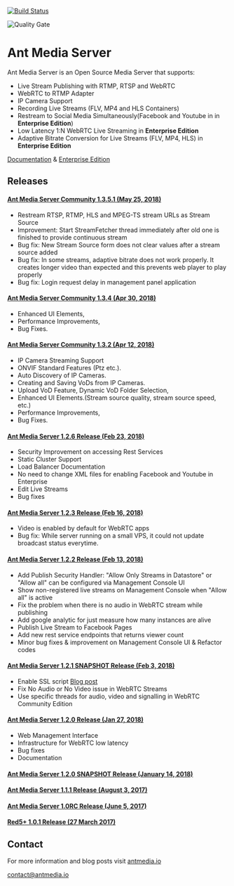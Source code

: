 [![Build Status](https://travis-ci.org/ant-media/Ant-Media-Server.svg?branch=master)](https://travis-ci.org/ant-media/Ant-Media-Server)

![Quality Gate](https://sonarcloud.io/api/project_badges/quality_gate?project=io.antmedia%3Aant-media-server)

Ant Media Server 
====

Ant Media Server is an Open Source Media Server that supports:

 * Live Stream Publishing with RTMP, RTSP and WebRTC
 * WebRTC to RTMP Adapter
 * IP Camera Support
 * Recording Live Streams (FLV, MP4 and HLS Containers)
 * Restream to Social Media Simultaneously(Facebook and Youtube in in **Enterprise Edition**)
 * Low Latency 1:N WebRTC Live Streaming in **Enterprise Edition**
 * Adaptive Bitrate Conversion for Live Streams (FLV, MP4, HLS) in **Enterprise Edition**


[Documentation](https://antmedia.io/documentation) & [Enterprise Edition](https://antmedia.io)

## Releases 


#### [Ant Media Server Community 1.3.5.1 (May 25, 2018)](https://github.com/ant-media/Ant-Media-Server/releases/download/ams-v1.3.5.1/ant-media-server-community-1.3.5.1-180525_1137.zip)

* Restream RTSP, RTMP, HLS and MPEG-TS stream URLs as Stream Source
* Improvement: Start StreamFetcher thread immediately after old one is finished to provide continuous stream
* Bug fix: New Stream Source form does not clear values after a stream source added
* Bug fix: In some streams, adaptive bitrate does not work properly. It creates longer video than expected and
  this prevents web player to play properly
* Bug fix: Login request delay in management panel application

#### [Ant Media Server Community 1.3.4 (Apr 30, 2018)](https://github.com/ant-media/Ant-Media-Server/releases/tag/ams-v1.3.4)

* Enhanced UI Elements,
* Performance Improvements,
* Bug Fixes.

#### [Ant Media Server Community 1.3.2 (Apr 12, 2018)](https://github.com/ant-media/Ant-Media-Server/releases/tag/ams-v1.3.2)

* IP Camera Streaming Support
* ONVIF Standard Features (Ptz etc.).
* Auto Discovery of IP Cameras.
* Creating and Saving VoDs from IP Cameras.
* Upload VoD Feature, Dynamic VoD Folder Selection,
* Enhanced UI Elements.(Stream source quality, stream source speed, etc.)
* Performance Improvements,
* Bug Fixes.

#### [Ant Media Server 1.2.6 Release (Feb 23, 2018)](https://github.com/ant-media/Ant-Media-Server/releases/tag/ams-v1.2.6)
* Security Improvement on accessing Rest Services
* Static Cluster Support
* Load Balancer Documentation
* No need to change XML files for enabling Facebook and Youtube in Enterprise
* Edit Live Streams
* Bug fixes

#### [Ant Media Server 1.2.3 Release (Feb 16, 2018)](https://github.com/ant-media/Ant-Media-Server/releases/tag/ams-v1.2.3)
* Video is enabled by default for WebRTC apps
* Bug fix: While server running on a small VPS, it could not update broadcast status everytime.

#### [Ant Media Server 1.2.2 Release (Feb 13, 2018)](https://github.com/ant-media/Ant-Media-Server/releases/tag/ams-v1.2.2)
* Add Publish Security Handler:
  "Allow Only Streams in Datastore" or "Allow all" can be configured via Management Console UI
* Show non-registered live streams on Management Console when "Allow all" is active
* Fix the problem when there is no audio in WebRTC stream while publishing
* Add google analytic for just measure how many instances are alive
* Publish Live Stream to Facebook Pages
* Add new rest service endpoints that returns viewer count
* Minor bug fixes & improvement on Management Console UI & Refactor codes

#### [Ant Media Server 1.2.1 SNAPSHOT Release (Feb 3, 2018)](https://oss.sonatype.org/service/local/repositories/snapshots/content/io/antmedia/ant-media-server/1.2.1-SNAPSHOT/ant-media-server-1.2.1-20180203.094349-1-community-1.2.1-SNAPSHOT-180203_0943.zip)
* Enable SSL script [Blog post](https://antmedia.io/enable-ssl-on-ant-media-server/)
* Fix No Audio or No Video issue in WebRTC Streams
* Use specific threads for audio, video and signalling in WebRTC Community Edition

#### [Ant Media Server 1.2.0 Release (Jan 27, 2018)](https://github.com/ant-media/Ant-Media-Server/releases/tag/ams-v1.2.0)
* Web Management Interface
* Infrastructure for WebRTC low latency
* Bug fixes
* Documentation

#### [Ant Media Server 1.2.0 SNAPSHOT Release (January 14, 2018)](https://github.com/ant-media/Ant-Media-Server/releases/tag/untagged-e09c2795e299b44bcb86)

#### [Ant Media Server 1.1.1 Release (August 3, 2017)](https://github.com/ant-media/Ant-Media-Server/releases/download/ams-v1.1.1/ant-media-server-1.1.1.zip)

#### [Ant Media Server 1.0RC Release (June 5, 2017)](https://github.com/ant-media/Ant-Media-Server/releases/download/ams-v.1.0RC/ant-media-server-1.0RC.zip)

#### [Red5+ 1.0.1 Release (27 March 2017)](https://github.com/ant-media/red5-plus-server/releases/tag/v1.0.1_red5_plus)


## Contact 

 For more information and blog posts visit [antmedia.io](https://antmedia.io)
 
 [contact@antmedia.io](mailto:contact@antmedia.io)
 

